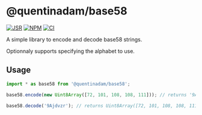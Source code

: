 # @quentinadam/base58

[![JSR][jsr-image]][jsr-url] [![NPM][npm-image]][npm-url] [![CI][ci-image]][ci-url]

A simple library to encode and decode base58 strings.

Optionnaly supports specifying the alphabet to use.

## Usage

```ts
import * as base58 from '@quentinadam/base58';

base58.encode(new Uint8Array([72, 101, 108, 108, 111])); // returns '9Ajdvzr'

base58.decode('9Ajdvzr'); // returns Uint8Array([72, 101, 108, 108, 111])
```

[ci-image]: https://img.shields.io/github/actions/workflow/status/quentinadam/deno-base58/ci.yml?branch=main&logo=github&style=flat-square
[ci-url]: https://github.com/quentinadam/deno-base58/actions/workflows/ci.yml
[npm-image]: https://img.shields.io/npm/v/@quentinadam/base58.svg?style=flat-square
[npm-url]: https://npmjs.org/package/@quentinadam/base58
[jsr-image]: https://jsr.io/badges/@quentinadam/base58?style=flat-square
[jsr-url]: https://jsr.io/@quentinadam/base58
